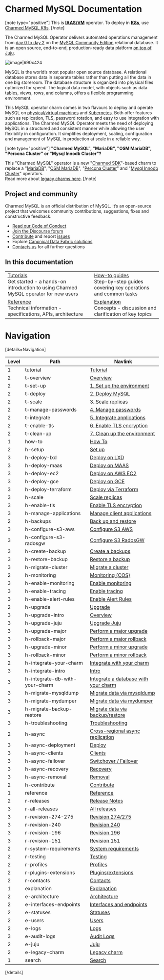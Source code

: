 # Charmed MySQL Documentation

[note type="positive"]
This is **[IAAS/VM](https://canonical.com/data/docs)** operator. To deploy in **[K8s](https://canonical.com/data/docs)**, use [Charmed MySQL K8s](https://charmhub.io/postgresql-k8s).
[/note]

The Charmed MySQL Operator delivers automated operations management from [day 0 to day 2](https://codilime.com/blog/day-0-day-1-day-2-the-software-lifecycle-in-the-cloud-age/) on the [MySQL Community Edition](https://www.mysql.com/products/community/) relational database. It is an open source, end-to-end, production-ready data platform [on top of Juju](https://juju.is/).

![image|690x424](upload://vpevillwv3S9C44LDFBxkGCxpGq.png)

MySQL is the world’s most popular open source database. A relational database stores data in separate tables rather than putting all the data in one big storeroom. The database structure is organized into physical files optimized for speed. The logical data model, with objects such as data tables, views, rows, and columns, offers a flexible programming environment.

This MySQL operator charm comes in two flavours to deploy and operate MySQL on [physical/virtual machines](https://github.com/canonical/mysql-operator) and [Kubernetes](https://github.com/canonical/mysql-k8s-operator). Both offer features such as replication, TLS, password rotation, and easy to use integration with applications. The Charmed MySQL Operator meets the need of deploying MySQL in a structured and consistent manner while allowing the user flexibility in configuration. It simplifies deployment, scaling, configuration and management of MySQL in production at scale in a reliable way.

[note type="positive"]
**"Charmed MySQL", "MariaDB", "OSM MariaDB", "Percona Cluster" or "Mysql Innodb Cluster"?**

This "Charmed MySQL" operator is a new "[Charmed SDK](https://juju.is/docs/sdk)"-based charm to replace a "[MariaDB](https://charmhub.io/mariadb)", "[OSM MariaDB](https://charmhub.io/charmed-osm-mariadb-k8s)", "[Percona Cluster](https://charmhub.io/percona-cluster)" and "[Mysql Innodb Cluster](https://charmhub.io/mysql-innodb-cluster)" operators.<br/>Read more about [legacy charms here](/t/10788).
[/note]

## Project and community

Charmed MySQL is an official distribution of MySQL. It’s an open-source project that welcomes community contributions, suggestions, fixes and constructive feedback.
- [Read our Code of Conduct](https://ubuntu.com/community/code-of-conduct)
- [Join the Discourse forum](/tag/mysql)
- [Contribute](https://github.com/canonical/mysql-operator/blob/main/CONTRIBUTING.md) and report [issues](https://github.com/canonical/mysql-operator/issues/new/choose)
- Explore [Canonical Data Fabric solutions](https://canonical.com/data)
- [Contacts us](/t/11867) for all further questions

## In this documentation

| | |
|--|--|
|  [Tutorials](/t/charmed-mysql-tutorial-overview/9922)</br>  Get started - a hands-on introduction to using Charmed MySQL operator for new users </br> |  [How-to guides](/t/charmed-mysql-how-to-manage-units/9904) </br> Step-by-step guides covering key operations and common tasks |
| [Reference](https://charmhub.io/mysql/actions) </br> Technical information - specifications, APIs, architecture | [Explanation](/t/charmed-mysql-k8s-explanations-interfaces-endpoints/10250) </br> Concepts - discussion and clarification of key topics  |

# Navigation

[details=Navigation]

| Level | Path | Navlink |
|---------|---------|-------------|
| 1 | tutorial | [Tutorial]() |
| 2 | t-overview | [Overview](/t/9922) |
| 2 | t-set-up | [1. Set up the environment](/t/9924) |
| 2 | t-deploy | [2. Deploy MySQL](/t/9912) |
| 2 | t-scale | [3. Scale replicas](/t/9920) |
| 2 | t-manage-passwords | [4. Manage passwords](/t/9918) |
| 2 | t-integrate | [5. Integrate applications](/t/9916) |
| 2 | t-enable-tls | [6. Enable TLS encryption](/t/9914) |
| 2 | t-clean-up | [7. Clean up the environment](/t/9910) |
| 1 | how-to | [How To]() |
| 2 | h-setup | [Set up]() |
| 3 | h-deploy-lxd | [Deploy on LXD](/t/11870) |
| 3 | h-deploy-maas | [Deploy on MAAS](/t/13900) |
| 3 | h-deploy-ec2 | [Deploy on AWS EC2](/t/15718) |
| 3 | h-deploy-gce | [Deploy on GCE](/t/15723) |
| 3 | h-deploy-terraform | [Deploy via Terraform](/t/14925) |
| 3 | h-scale | [Scale replicas](/t/9904) |
| 3 | h-enable-tls | [Enable TLS encryption](/t/9898) |
| 3 | h-manage-applications | [Manage client applications](/t/9902) |
| 2 | h-backups | [Back up and restore]() |
| 3 | h-configure-s3-aws | [Configure S3 AWS](/t/9894) |
| 3 | h-configure-s3-radosgw | [Configure S3 RadosGW](/t/10318) |
| 3 | h-create-backup | [Create a backups](/t/9896) |
| 3 | h-restore-backup | [Restore a backup](/t/9908) |
| 3 | h-migrate-cluster| [Migrate a cluster](/t/9906) |
| 2 | h-monitoring | [Monitoring (COS)]() |
| 3 | h-enable-monitoring | [Enable monitoring](/t/9900) |
| 3 | h-enable-tracing | [Enable tracing](/t/14350) |
| 3 | h-enable-alert-rules | [Enable Alert Rules](/t/15486) |
| 2 | h-upgrade | [Upgrade]() |
| 3 | h-upgrade-intro | [Overview](/t/11745) |
| 3 | h-upgrade-juju | [Upgrade Juju](/t/14325) |
| 3 | h-upgrade-major | [Perform a major upgrade](/t/11746) |
| 3 | h-rollback-major | [Perform a major rollback](/t/11747) |
| 3 | h-upgrade-minor | [Perform a minor upgrade](/t/11748) |
| 3 | h-rollback-minor | [Perform a minor rollback](/t/11749) |
| 2 | h-integrate-your-charm | [Integrate with your charm]() |
| 3 | h-integrate-intro | [Intro](/t/11889) |
| 3 | h-integrate-db-with-your-charm | [Integrate a database with your charm](/t/11890) |
| 3 | h-migrate-mysqldump | [Migrate data via mysqldump](/t/11958) |
| 3 | h-migrate-mydumper | [Migrate data via mydumper](/t/11988) |
| 3 | h-migrate-backup-restore | [Migrate data via backup/restore](/t/12008) |
| 3 | h-troubleshooting | [Troubleshooting](/t/11891) |
| 2 | h-async | [Cross-regional async replication]() |
| 3 | h-async-deployment | [Deploy](/t/14169) |
| 3 | h-async-clients | [Clients](/t/14170) |
| 3 | h-async-failover | [Switchover / Failover](/t/14171) |
| 3 | h-async-recovery | [Recovery](/t/14172) |
| 3 | h-async-removal | [Removal](/t/14174) |
| 2 | h-contribute | [Contribute](/t/14654) |
| 1 | reference | [Reference]() |
| 2 | r-releases | [Release Notes]() |
| 3 | r-all-releases | [All releases](/t/11881) |
| 3 | r-revision-274-275 | [Revision 274/275](/t/15275) |
| 3 | r-revision-240 | [Revision 240](/t/14071) |
| 3 | r-revision-196 | [Revision 196](/t/11883) |
| 3 | r-revision-151 | [Revision 151](/t/11882) |
| 2 | r-system-requirements | [System requirements](/t/11742) |
| 2 | r-testing | [Testing](/t/11770) |
| 2 | r-profiles | [Profiles](/t/11973) |
| 2 | r-plugins-extensions | [Plugins/extensions](/t/15481) |
| 2 | r-contacts | [Contacts](/t/11867) |
| 1 | explanation | [Explanation]() |
| 2 | e-architecture | [Architecture](/t/11756) |
| 2 | e-interfaces-endpoints | [Interfaces and endpoints](/t/10250) |
| 2 | e-statuses | [Statuses](/t/10624) |
| 2 | e-users | [Users](/t/10789) |
| 2 | e-logs | [Logs](/t/11993) |
| 3 | e-audit-logs | [Audit Logs](/t/15424) |
| 2 | e-juju | [Juju](/t/11959) |
| 2 | e-legacy-charm | [Legacy charm](/t/10788) |
| 1 | search | [Search](https://canonical.com/data/docs/mysql/iaas) |

[/details]